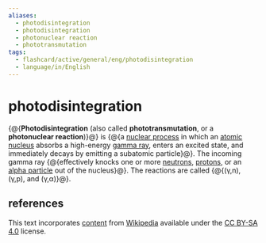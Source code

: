 ```yaml
---
aliases:
  - photodisintegration
  - photodisintegration
  - photonuclear reaction
  - phototransmutation
tags:
  - flashcard/active/general/eng/photodisintegration
  - language/in/English
---
```


# photodisintegration

{@{__Photodisintegration__ (also called __phototransmutation__, or a __photonuclear reaction__)}@} is {@{a [nuclear process](nuclear%20reaction.md) in which an [atomic nucleus](atomic%20nucleus.md) absorbs a high-energy [gamma ray](gamma%20ray.md), enters an excited state, and immediately decays by emitting a subatomic particle}@}. The incoming gamma ray {@{effectively knocks one or more [neutrons](neutron.md), [protons](proton.md), or an [alpha particle](alpha%20particle.md) out of the nucleus}@}. The reactions are called {@{(γ,n), (γ,p), and (γ,α)}@}. <!--SR:!2028-12-19,1247,350!2027-02-23,702,330!2027-01-23,680,330!2026-01-02,361,310-->

## references

This text incorporates [content](https://en.wikipedia.org/wiki/photodisintegration) from [Wikipedia](Wikipedia.md) available under the [CC BY-SA 4.0](https://creativecommons.org/licenses/by-sa/4.0/) license.
